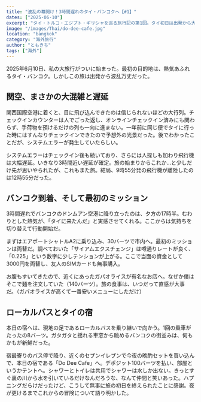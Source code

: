 ```yaml
---
title: "波乱の幕開け！3時間遅れのタイ・バンコクへ【#1】"
dates: ["2025-06-10"]
excerpt: "タイ・トルコ・エジプト・ギリシャを巡る旅行記の第1回。タイ初日は出発から大波乱。3週間にわたる長い旅の始まりの1日"
image: "/images/Thai/do-dee-cafe.jpg"
location: "bangkok"
category: "海外旅行"
author: "ともきち"
tags: ["海外"]
---
```


2025年6月10日、私の大旅行がついに始まった。最初の目的地は、熱気あふれるタイ・バンコク。しかしこの旅は出発から波乱万丈だった。

## 関空、まさかの大混雑と遅延

関西国際空港に着くと、目に飛び込んできたのは信じられないほどの大行列。チェックインカウンターは人でごった返し、オンラインチェックイン済みにも関わらず、手荷物を預けるだけの列も一向に進まない。一年前に同じ便でタイに行った時にはすんなりチェックインできたので予想外の光景だった。後でわかったことだが、システムエラーが発生していたらしい。

システムエラーはチェックイン後も続いており、さらには人探しも加わり飛行機は大幅遅延。いきなり3時間近い遅延が確定。旅の始まりからこれか...と少しだけ先が思いやられたが、これもまた旅。結局、9時55分発の飛行機が離陸したのは12時55分だった。

## バンコク到着、そして最初のミッション

3時間遅れでバンコクのドンムアン空港に降り立ったのは、夕方の17時半。むわりとした熱気が、「タイに来たんだ」と実感させてくれる。ここからは気持ちを切り替えて行動開始だ。

まずはエアポートシャトルA2に乗り込み、30バーツで市内へ。最初のミッションは両替だ。調べておいた「サイアムエクスチェンジ」は噂通りレートが良く、「0.225」という数字に少しテンションが上がる。ここで当面の資金として3000円を両替し、友人のSIMカードも無事購入。

お腹もすいてきたので、近くにあったガパオライスが有名なお店へ。なぜか僕はそこで麺を注文していた（140バーツ）。旅の食事は、いつだって直感が大事だ。（ガパオライスが高くて一番安いメニューにしただけ）

## ローカルバスとタイの宿

本日の宿へは、現地の足であるローカルバスを乗り継いで向かう。1回の乗車がたったの8バーツ。ガタガタと揺れる車窓から眺めるバンコクの街並みは、何もかもが新鮮だった。　　

宿最寄りのバス停で降り、近くのセブンイレブンで今夜の晩酌セットを買い込んで、本日の宿である「Do Dee Cafe」へ。デポジット100バーツを払い、部屋というかテントへ。シャワーとトイレは共用でシャワーは水しか出ない。きっとすぐ裏の川から水を引いているだけなんだろうな、なんて仲間と笑いあった。ハプニングだらけだったけど、こうして無事に旅の初日を終えられたことに感謝。夜が更けるまでこれからの冒険について語り明かした。
